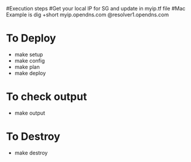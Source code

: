 #Execution steps
#Get your local IP for SG and update in myip.tf file
#Mac Example is
dig +short myip.opendns.com @resolver1.opendns.com


# To Deploy
 - make setup
 - make config
 - make plan 
 - make deploy 

# To check output
 - make output

# To Destroy
 - make destroy


